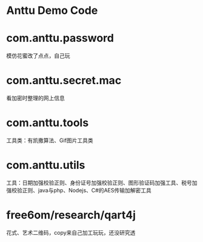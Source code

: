 # Anttu Demo Code

# com.anttu.password
模仿花蜜改了点点，自己玩

# com.anttu.secret.mac
看加密时整理的网上信息

# com.anttu.tools
工具类：有凯撒算法、Gif图片工具类

# com.anttu.utils
工具：日期加强校验正则、身份证号加强校验正则、图形验证码加强工具、税号加强校验正则、java与php、Nodejs、C#的AES传输加解密工具

# free6om/research/qart4j
花式、艺术二维码，copy来自己加工玩玩，还没研究透